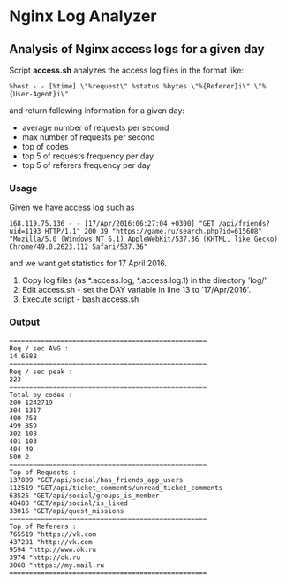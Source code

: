 # Nginx Log Analyzer

## Analysis of Nginx access logs for a given day

Script **access.sh** analyzes the access log files in the format like:

    %host - - [%time] \"%request\" %status %bytes \"%{Referer}i\" \"%{User-Agent}i\"

and return following information for a given day:

* average number of requests per second
* max number of requests per second
* top of codes
* top 5 of requests frequency per day
* top 5 of referers frequency per day

### Usage 

Given we have access log such as

    168.119.75.136 - - [17/Apr/2016:06:27:04 +0300] "GET /api/friends?uid=1193 HTTP/1.1" 200 39 "https://game.ru/search.php?id=615608" "Mozilla/5.0 (Windows NT 6.1) AppleWebKit/537.36 (KHTML, like Gecko) Chrome/49.0.2623.112 Safari/537.36"

and we want get statistics for 17 April 2016.

1. Copy log files (as *.access.log, *.access.log.1) in the directory 'log/'.
2. Edit access.sh - set the DAY variable in line 13 to '17/Apr/2016'.
3. Execute script - bash access.sh

### Output

    ==================================================
    Req / sec AVG :
    14.6588
    ==================================================
    Req / sec peak :
    223
    ==================================================
    Total by codes :
    200 1242719
    304 1317
    400 758
    499 359
    302 108
    401 103
    404 49
    500 2
    ==================================================
    Top of Requests :
    137809 "GET/api/social/has_friends_app_users
    112519 "GET/api/ticket_comments/unread_ticket_comments
    63526 "GET/api/social/groups_is_member
    48488 "GET/api/social/is_liked
    33016 "GET/api/quest_missions
    ==================================================
    Top of Referers :
    765519 "https://vk.com
    437281 "http://vk.com
    9594 "http://www.ok.ru
    3974 "http://ok.ru
    3068 "https://my.mail.ru
    ==================================================
